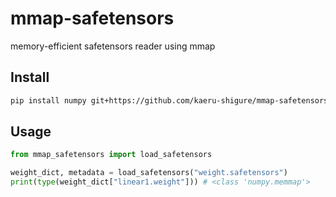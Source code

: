 # mmap-safetensors

memory-efficient safetensors reader using mmap

## Install

```sh
pip install numpy git+https://github.com/kaeru-shigure/mmap-safetensors.git
```

## Usage

```py
from mmap_safetensors import load_safetensors

weight_dict, metadata = load_safetensors("weight.safetensors")
print(type(weight_dict["linear1.weight"])) # <class 'numpy.memmap'>
```
